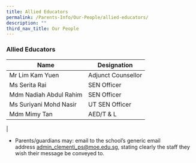 ```yaml
---
title: Allied Educators
permalink: /Parents-Info/Our-People/allied-educators/
description: ""
third_nav_title: Our People
---
```

### Allied Educators

| Name | Designation |
|---|---|
| Mr Lim Kam Yuen | Adjunct Counsellor |
| Ms Serita Rai | SEN Officer |
| Mdm Nadiah Abdul Rahim | SEN Officer |
| Ms Suriyani Mohd Nasir | UT SEN Officer |
| Mdm Mimy Tan | AED/T & L |
|

*   Parents/guardians may: email to the school’s generic email address [admin_clementi_ps@moe.edu.sg](admin_clementi_ps@moe.edu.sg), stating clearly the staff they wish their message be conveyed to.